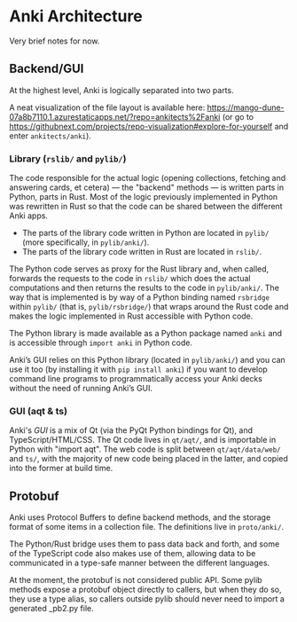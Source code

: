 # Anki Architecture

Very brief notes for now.

## Backend/GUI

At the highest level, Anki is logically separated into two parts.

A neat visualization of the file layout is available here:
<https://mango-dune-07a8b7110.1.azurestaticapps.net/?repo=ankitects%2Fanki>
(or go to <https://githubnext.com/projects/repo-visualization#explore-for-yourself> and enter `ankitects/anki`).

### Library (`rslib/` and `pylib/`)

The code responsible for the actual logic (opening collections, fetching and answering cards, et cetera) — the "backend" methods — is written parts in Python, parts in Rust.
Most of the logic previously implemented in Python was rewritten in Rust so that the code can be shared between the different Anki apps.

- The parts of the library code written in Python are located in `pylib/` (more specifically, in `pylib/anki/`).
- The parts of the library code written in Rust are located in `rslib/`.

The Python code serves as proxy for the Rust library and, when called, forwards the requests to the code in `rslib/` which does the actual computations and then returns the results to the code in `pylib/anki/`.
The way that is implemented is by way of a Python binding named `rsbridge` within `pylib/` (that is, `pylib/rsbridge/`) that wraps around the Rust code and makes the logic implemented in Rust accessible with Python code.

The Python library is made available as a Python package named `anki` and is accessible through `import anki` in Python code.

Anki’s GUI relies on this Python library (located in `pylib/anki/`) and you can use it too (by installing it with `pip install anki`) if you want to develop command line programs to programmatically access your Anki decks without the need of running Anki’s GUI.

### GUI (aqt & ts)

Anki's _GUI_ is a mix of Qt (via the PyQt Python bindings for Qt), and
TypeScript/HTML/CSS. The Qt code lives in `qt/aqt/`, and is importable in Python
with "import aqt". The web code is split between `qt/aqt/data/web/` and `ts/`,
with the majority of new code being placed in the latter, and copied into the
former at build time.

## Protobuf

Anki uses Protocol Buffers to define backend methods, and the storage format of
some items in a collection file. The definitions live in `proto/anki/`.

The Python/Rust bridge uses them to pass data back and forth, and some of the
TypeScript code also makes use of them, allowing data to be communicated in a
type-safe manner between the different languages.

At the moment, the protobuf is not considered public API. Some pylib methods
expose a protobuf object directly to callers, but when they do so, they use a
type alias, so callers outside pylib should never need to import a generated
\_pb2.py file.
